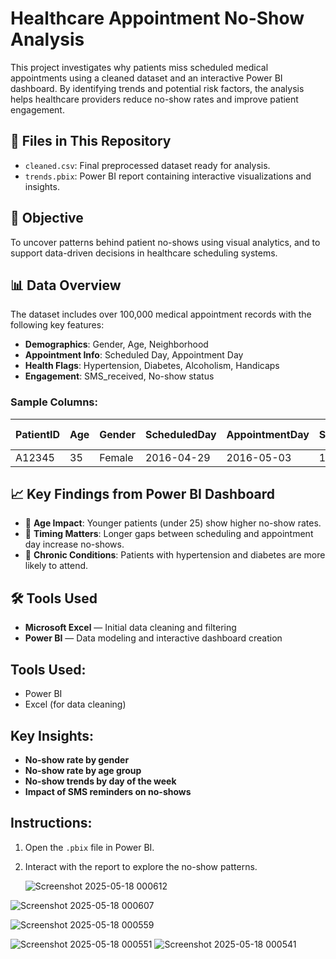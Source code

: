 

# Healthcare Appointment No-Show Analysis

This project investigates why patients miss scheduled medical appointments using a cleaned dataset and an interactive Power BI dashboard. By identifying trends and potential risk factors, the analysis helps healthcare providers reduce no-show rates and improve patient engagement.

## 📁 Files in This Repository

- `cleaned.csv`: Final preprocessed dataset ready for analysis.
- `trends.pbix`: Power BI report containing interactive visualizations and insights.

## 🎯 Objective

To uncover patterns behind patient no-shows using visual analytics, and to support data-driven decisions in healthcare scheduling systems.

## 📊 Data Overview

The dataset includes over 100,000 medical appointment records with the following key features:

- **Demographics**: Gender, Age, Neighborhood  
- **Appointment Info**: Scheduled Day, Appointment Day  
- **Health Flags**: Hypertension, Diabetes, Alcoholism, Handicaps  
- **Engagement**: SMS_received, No-show status

### Sample Columns:

| PatientID | Age | Gender | ScheduledDay | AppointmentDay | SMS_received | No-show |
|-----------|-----|--------|---------------|----------------|----------------|----------|
| A12345    | 35  | Female | 2016-04-29    | 2016-05-03     | 1              | No       |

## 📈 Key Findings from Power BI Dashboard

- 🔹 **Age Impact**: Younger patients (under 25) show higher no-show rates.
- 🔹 **Timing Matters**: Longer gaps between scheduling and appointment day increase no-shows.
- 🔹 **Chronic Conditions**: Patients with hypertension and diabetes are more likely to attend.

## 🛠 Tools Used

- **Microsoft Excel** — Initial data cleaning and filtering
- **Power BI** — Data modeling and interactive dashboard creation



## Tools Used:
- Power BI
- Excel (for data cleaning)

## Key Insights:
- **No-show rate by gender**
- **No-show rate by age group**
- **No-show trends by day of the week**
- **Impact of SMS reminders on no-shows**

## Instructions:
1. Open the `.pbix` file in Power BI.
2. Interact with the report to explore the no-show patterns.

   

   ![Screenshot 2025-05-18 000612](https://github.com/user-attachments/assets/b42bf7cd-2d9e-42f2-9cce-c739ec8760d7)

   
![Screenshot 2025-05-18 000607](https://github.com/user-attachments/assets/dc277944-6515-40f8-a89a-ce3f7f3c2f2f)

![Screenshot 2025-05-18 000559](https://github.com/user-attachments/assets/74118453-47a5-4852-9d0c-ce8c8a5923f9)

![Screenshot 2025-05-18 000551](https://github.com/user-attachments/assets/02c59bf6-95ec-4d92-b5b3-b27b455a2717)
![Screenshot 2025-05-18 000541](https://github.com/user-attachments/assets/c7d72787-67fc-4a28-92aa-5e374b236baf)

